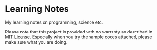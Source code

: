 # Learning Notes

My learning notes on programming, science etc.

Please note that this project is provided with no warranty as described in [MIT License](LICENSE).
Especially when you try the sample codes attached, please make sure what you are doing. 


